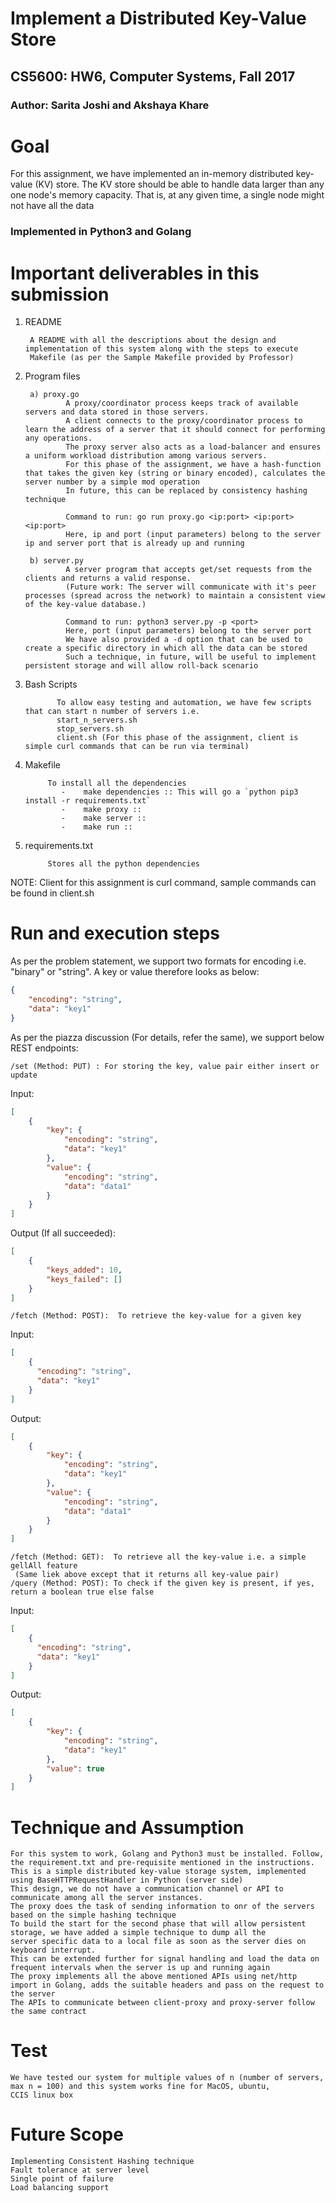 # Implement a Distributed Key-Value Store
## CS5600: HW6, Computer Systems, Fall 2017
### Author: Sarita Joshi and Akshaya Khare

# Goal
For this assignment, we have implemented an in-memory distributed key-value (KV) store. 
The KV store should be able to handle data larger than any one node's memory capacity.
That is, at any given time, a single node might not have all the data

### Implemented in Python3 and Golang

# Important deliverables in this submission

1) README    

        A README with all the descriptions about the design and implementation of this system along with the steps to execute
        Makefile (as per the Sample Makefile provided by Professor)
2) Program files

        a) proxy.go  
                A proxy/coordinator process keeps track of available servers and data stored in those servers. 
                A client connects to the proxy/coordinator process to learn the address of a server that it should connect for performing any operations.
                The proxy server also acts as a load-balancer and ensures a uniform workload distribution among various servers.
                For this phase of the assignment, we have a hash-function that takes the given key (string or binary encoded), calculates the server number by a simple mod operation
                In future, this can be replaced by consistency hashing technique
                
                Command to run: go run proxy.go <ip:port> <ip:port> <ip:port>
                Here, ip and port (input parameters) belong to the server ip and server port that is already up and running
                
        b) server.py
                A server program that accepts get/set requests from the clients and returns a valid response. 
                (Future work: The server will communicate with it's peer processes (spread across the network) to maintain a consistent view of the key-value database.)
                
                Command to run: python3 server.py -p <port>
                Here, port (input parameters) belong to the server port
                We have also provided a -d option that can be used to create a specific directory in which all the data can be stored
                Such a technique, in future, will be useful to implement persistent storage and will allow roll-back scenario
                
                
3) Bash Scripts

              To allow easy testing and automation, we have few scripts that can start n number of servers i.e.
              start_n_servers.sh
              stop_servers.sh
              client.sh (For this phase of the assignment, client is simple curl commands that can be run via terminal)
              
           
4) Makefile

            To install all the dependencies
               -    make dependencies :: This will go a `python pip3 install -r requirements.txt`
               -    make proxy :: 
               -    make server ::
               -    make run :: 
5) requirements.txt
            
            Stores all the python dependencies

NOTE: Client for this assignment is curl command, sample commands can be found in client.sh

# Run and execution steps

As per the problem statement, we support two formats for encoding i.e. "binary" or "string". A key or value therefore looks as below:
```json
{
    "encoding": "string",
    "data": "key1"
}
```

As per the piazza discussion (For details, refer the same), we support below REST endpoints:

    /set (Method: PUT) : For storing the key, value pair either insert or update
Input:
```json
[
    {
        "key": {
            "encoding": "string",
            "data": "key1"
        },
        "value": {
            "encoding": "string",
            "data": "data1"
        }
    }
]
```
Output (If all succeeded):
```json
[
    {
        "keys_added": 10,
        "keys_failed": [] 
    }
]
```

    /fetch (Method: POST):  To retrieve the key-value for a given key
Input:
```json
[
    {
      "encoding": "string",
      "data": "key1"
    }
]
```
Output:

```json
[
    {
        "key": {
            "encoding": "string",
            "data": "key1"
        },
        "value": {
            "encoding": "string",
            "data": "data1"
        }
    }
]
```

    /fetch (Method: GET):  To retrieve all the key-value i.e. a simple gellAll feature
     (Same liek above except that it returns all key-value pair)
    /query (Method: POST): To check if the given key is present, if yes, return a boolean true else false
 Input:
```json
[
    {
      "encoding": "string",
      "data": "key1"
    }
]
```   
  
Output:

```json
[
    {
        "key": {
            "encoding": "string",
            "data": "key1"
        },
        "value": true
    }
]
```



# Technique and Assumption
    For this system to work, Golang and Python3 must be installed. Follow, the requirement.txt and pre-requisite mentioned in the instructions.
    This is a simple distributed key-value storage system, implemented using BaseHTTPRequestHandler in Python (server side)
    This design, we do not have a communication channel or API to communicate among all the server instances.
    The proxy does the task of sending information to onr of the servers based on the simple hashing technique
    To build the start for the second phase that will allow persistent storage, we have added a simple technique to dump all the 
    server specific data to a local file as soon as the server dies on keyboard interrupt.
    This can be extended further for signal handling and load the data on frequent intervals when the server is up and running again
    The proxy implements all the above mentioned APIs using net/http import in Golang, adds the suitable headers and pass on the request to the server
    The APIs to communicate between client-proxy and proxy-server follow the same contract


# Test
    We have tested our system for multiple values of n (number of servers, max n = 100) and this system works fine for MacOS, ubuntu,
    CCIS linux box

# Future Scope
    
    Implementing Consistent Hashing technique
    Fault tolerance at server level
    Single point of failure
    Load balancing support
    

